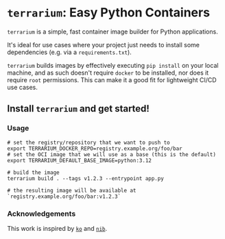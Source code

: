 # `terrarium`: Easy Python Containers

`terrarium` is a simple, fast container image builder for Python applications.

It's ideal for use cases where your project just needs to install some dependencies (e.g. via a `requirements.txt`).

`terrarium` builds images by effectively executing `pip install` on your local machine, and as such doesn't require `docker` to be installed, nor does it require `root` permissions.
This can make it a good fit for lightweight CI/CD use cases.

## Install `terrarium` and get started!

### Usage

```shell
# set the registry/repository that we want to push to
export TERRARIUM_DOCKER_REPO=registry.example.org/foo/bar
# set the OCI image that we will use as a base (this is the default)
export TERRARIUM_DEFAULT_BASE_IMAGE=python:3.12

# build the image
terrarium build . --tags v1.2.3 --entrypoint app.py

# the resulting image will be available at `registry.example.org/foo/bar:v1.2.3`
```

### Acknowledgements

This work is inspired by [`ko`](https://github.com/ko-build/ko) and [`nib`](https://github.com/djcass44/nib).
